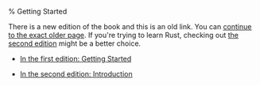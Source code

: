 % Getting Started

There is a new edition of the book and this is an old link.
You can [continue to the exact older page][1].
If you're trying to learn Rust, checking out [the second edition][2] might be a better choice.

* [In the first edition: Getting Started][1]

* [In the second edition: Introduction][2]


[1]: first-edition/getting-started.html
[2]: second-edition/ch01-00-introduction.html
